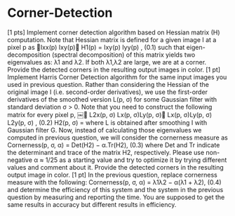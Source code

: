 # Corner-Detection
[1 pts] Implement corner detection algorithm based on Hessian matrix (H) computation. 
Note that Hessian matrix is defined for a given image I at a pixel p as 􏰇Ixx(p) Ixy(p)􏰈 H1(p) = Ixy(p) Iyy(p) , (0.1) such that eigen-decomposition (spectral decomposition) of this matrix yields two eigenvalues as: λ1 and λ2. 
If both λ1,λ2 are large, we are at a corner. Provide the detected corners in the resulting output images in color. 
[1 pt] Implement Harris Corner Detection algorithm for the same input images you used in previous question. 
Rather than considering the Hessian of the original image I (i.e. second-order derivatives), we use the first-order derivatives of the 
smoothed version L(p, σ) for some Gaussian filter with standard deviation σ > 0. Note that you need to construct the following matrix for 
every pixel p, ￼􏰇 L2x(p, σ) Lx(p, σ)Ly(p, σ)􏰈 Lx(p, σ)Ly(p, σ) L2y(p, σ) , (0.2) H2(p, σ) = where L is obtained after smoothing I with 
Gaussian filter G. Now, instead of calculating those eigenvalues we computed in previous question, we will consider the cornerness measure 
as Cornerness(p, σ, α) = Det(H2) − α.Tr(H2), (0.3) where Det and Tr indicate the determinant and trace of the matrix H2, respectively. 
Please use non-negative α ≈ 1/25 as a starting value and try to optimize it by trying different values and comment about it. 
Provide the detected corners in the resulting output image in color. [1 pt] In the previous question, replace cornerness measure with the 
following: Cornerness(p, σ, α) = λ1λ2 − α(λ1 + λ2), (0.4) and determine the efficiency of this system and the system in the previous question by measuring and reporting the time. You are supposed to get the same results in accuracy but different results in efficiency.

